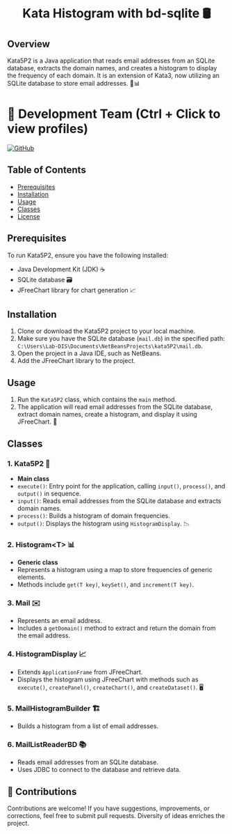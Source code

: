 <h1 align="center">Kata Histogram with bd-sqlite 🛢️</h1>

## Overview
Kata5P2 is a Java application that reads email addresses from an SQLite database, extracts the domain names, and creates a histogram to display the frequency of each domain. It is an extension of Kata3, now utilizing an SQLite database to store email addresses. 📧📊

# 👥 Development Team (Ctrl + Click to view profiles)

[![GitHub](https://img.shields.io/badge/GitHub-Alejandro%20David%20Arzola%20Saavedra-blue?style=flat-square&logo=github)](https://github.com/AlejandroDavidArzolaSaavedra)

## Table of Contents
- [Prerequisites](#prerequisites)
- [Installation](#installation)
- [Usage](#usage)
- [Classes](#classes)
- [License](#license)

## Prerequisites
To run Kata5P2, ensure you have the following installed:
- Java Development Kit (JDK) ☕
- SQLite database 🗃️
- JFreeChart library for chart generation 📈

## Installation
1. Clone or download the Kata5P2 project to your local machine.
2. Make sure you have the SQLite database (`mail.db`) in the specified path: `C:\Users\Lab-DIS\Documents\NetBeansProjects\kata5P2\mail.db`.
3. Open the project in a Java IDE, such as NetBeans.
4. Add the JFreeChart library to the project.

## Usage
1. Run the `Kata5P2` class, which contains the `main` method.
2. The application will read email addresses from the SQLite database, extract domain names, create a histogram, and display it using JFreeChart. 🚀

## Classes

### 1. Kata5P2 🚀
- **Main class**
- `execute()`: Entry point for the application, calling `input()`, `process()`, and `output()` in sequence.
- `input()`: Reads email addresses from the SQLite database and extracts domain names.
- `process()`: Builds a histogram of domain frequencies.
- `output()`: Displays the histogram using `HistogramDisplay`. 📉

### 2. Histogram\<T\> 📊
- **Generic class**
- Represents a histogram using a map to store frequencies of generic elements.
- Methods include `get(T key)`, `keySet()`, and `increment(T key)`.

### 3. Mail ✉️
- Represents an email address.
- Includes a `getDomain()` method to extract and return the domain from the email address.

### 4. HistogramDisplay 📈
- Extends `ApplicationFrame` from JFreeChart.
- Displays the histogram using JFreeChart with methods such as `execute()`, `createPanel()`, `createChart()`, and `createDataset()`. 🖥️

### 5. MailHistogramBuilder 🏗️
- Builds a histogram from a list of email addresses.

### 6. MailListReaderBD 📚
- Reads email addresses from an SQLite database.
- Uses JDBC to connect to the database and retrieve data.

## 🤝 Contributions

Contributions are welcome! If you have suggestions, improvements, or corrections, feel free to submit pull requests. Diversity of ideas enriches the project.
